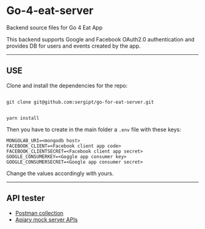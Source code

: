 # Go-4-eat-server

Backend source files for Go 4 Eat App

This backend supports Google and Facebook OAuth2.0 authentication and provides DB for users and events
created by the app.

***
## USE

Clone and install the dependencies for the repo:

<code>
git clone git@github.com:sergipt/go-for-eat-server.git

yarn install
</code>

Then you have to create in the main folder a `.env` file with these keys:

```
MONGOLAB_URI=<mongodb host>
FACEBOOK_CLIENT=<Facebook client app code>
FACEBOOK_CLIENTSECRET=<Facebook client app secret>
GOOGLE_CONSUMERKEY=<Goggle app consumer key>
GOOGLE_CONSUMERSECRET=<Google app consumer secret>
```
Change the values accordingly with yours.

***
## API tester

+ [Postman collection](https://www.getpostman.com/collections/fe388c40163fa169bada)
+ [Apiary mock server APIs](https://go4eat.docs.apiary.io/#reference)